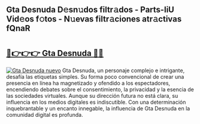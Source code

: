 ## Gta Desnuda D𝚎sn𝚞dos filtr𝚊dos - Parts-liU Vid𝚎os f𝚘tos - N𝚞evas filtr𝚊ciones atr𝚊ctivas fQnaR

# <h2><a href="http://mb9tt7.tromn.icu/?c=Gta+Desnuda">🔗👉👉👉 Gta Desnuda 🔗🔗</a></h2>

[![Gta Desnuda nuevo](https://i.imgur.com/pEAQMta.gif)](http://mb9tt7.tromn.icu/?c=Gta+Desnuda)
Gta Desnuda, un personaje complejo e intrigante, desafía las etiquetas simples. Su forma poco convencional de crear una presencia en línea ha magnetizado y ofendido a los espectadores, encendiendo debates sobre el consentimiento, la privacidad y la esencia de las sociedades virtuales. Aunque su dirección futura no está clara, su influencia en los medios digitales es indiscutible. Con una determinación inquebrantable y un encanto innegable, la influencia de Gta Desnuda en la comunidad digital es profunda.

